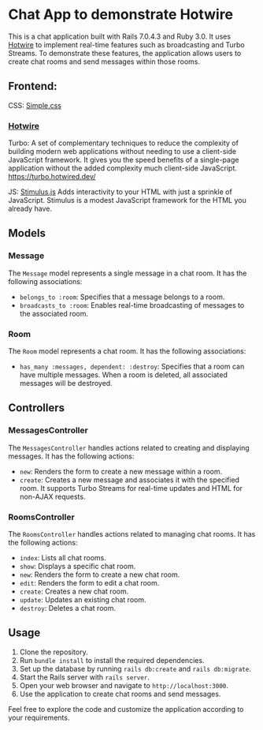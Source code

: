# Chat App to demonstrate Hotwire

This is a chat application built with Rails 7.0.4.3 and Ruby 3.0. It uses [Hotwire](https://hotwire.dev/) to implement real-time features such as broadcasting and Turbo Streams. To demonstrate these features, the application allows users to create chat rooms and send messages within those rooms.

## Frontend: 
CSS: [Simple.css](https://simplecss.org/)

### [Hotwire](https://hotwire.dev/)
Turbo: A set of complementary techniques to reduce the complexity of building modern web applications without needing to use a client-side JavaScript framework. It gives you the speed benefits of a single-page application without the added complexity much client-side JavaScript. https://turbo.hotwired.dev/

JS: [Stimulus.js](https://stimulus.hotwire.dev/)
Adds interactivity to your HTML with just a sprinkle of JavaScript. Stimulus is a modest JavaScript framework for the HTML you already have. 

## Models

### Message

The `Message` model represents a single message in a chat room. It has the following associations:

- `belongs_to :room`: Specifies that a message belongs to a room.
- `broadcasts_to :room`: Enables real-time broadcasting of messages to the associated room.

### Room

The `Room` model represents a chat room. It has the following associations:

- `has_many :messages, dependent: :destroy`: Specifies that a room can have multiple messages. When a room is deleted, all associated messages will be destroyed.

## Controllers

### MessagesController

The `MessagesController` handles actions related to creating and displaying messages. It has the following actions:

- `new`: Renders the form to create a new message within a room.
- `create`: Creates a new message and associates it with the specified room. It supports Turbo Streams for real-time updates and HTML for non-AJAX requests.

### RoomsController

The `RoomsController` handles actions related to managing chat rooms. It has the following actions:

- `index`: Lists all chat rooms.
- `show`: Displays a specific chat room.
- `new`: Renders the form to create a new chat room.
- `edit`: Renders the form to edit a chat room.
- `create`: Creates a new chat room.
- `update`: Updates an existing chat room.
- `destroy`: Deletes a chat room.

## Usage

1. Clone the repository.
2. Run `bundle install` to install the required dependencies.
3. Set up the database by running `rails db:create` and `rails db:migrate`.
4. Start the Rails server with `rails server`.
5. Open your web browser and navigate to `http://localhost:3000`.
6. Use the application to create chat rooms and send messages.

Feel free to explore the code and customize the application according to your requirements.

